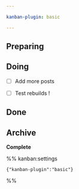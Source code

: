 ```yaml
---

kanban-plugin: basic

---
```


## Preparing



## Doing

- [ ] Add more posts
- [ ] Test rebuilds !


## Done



## Archive

**Complete**




%% kanban:settings
```
{"kanban-plugin":"basic"}
```
%%